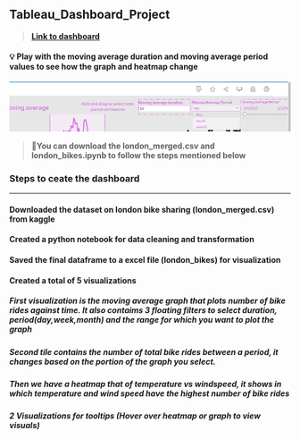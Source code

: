 ## Tableau_Dashboard_Project

> [**Link to dashboard**](https://public.tableau.com/app/profile/siddharth.mohanty7677/viz/LondonBikesDashboard_16940264234300/Dashboard1)

#### 💡 Play with the moving average duration and moving average period values to see how the graph and heatmap change
![dashboard_tools_image](./Dashboard_image.png)

> 👀**You can download the london_merged.csv and london_bikes.ipynb to follow the steps mentioned below**

### Steps to ceate the dashboard
---
#### Downloaded the dataset on london bike sharing (london_merged.csv) from kaggle
#### Created a python notebook for data cleaning and transformation
#### Saved the final dataframe to a excel file (london_bikes) for visualization
#### Created a total of 5 visualizations 
##### First visualization is the moving average graph that plots number of bike rides against time. It also contaims 3 floating filters to select duration, period(day,week,month) and the range for which you want to plot the graph
##### Second tile contains the number of total bike rides between a period, it changes based on the portion of the graph you select.
##### Then we have a heatmap that of temperature vs windspeed, it shows in which temperature and wind speed have the highest number of bike rides
##### 2 Visualizations for tooltips (Hover over heatmap or graph to view visuals)
##### 
